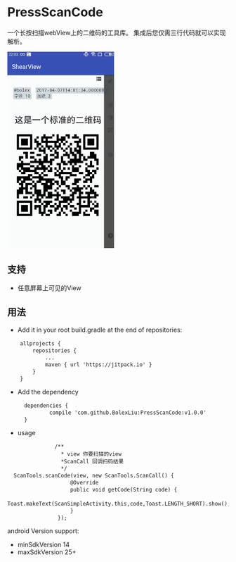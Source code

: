 # PressScanCode
一个长按扫描webView上的二维码的工具库。
集成后您仅需三行代码就可以实现解析。


![](./tips.gif)

## 支持
- 任意屏幕上可见的View

## 用法

- Add it in your root build.gradle at the end of repositories:
```
	allprojects {
		repositories {
			...
			maven { url 'https://jitpack.io' }
		}
	}
  ```
  
- Add the dependency
  
  ```
  	dependencies {
	        compile 'com.github.BolexLiu:PressScanCode:v1.0.0'
	}
  ```
 - usage
 ```
                /**
                  * view 你要扫描的view
                  *ScanCall 回调扫码结果
                  */
   ScanTools.scanCode(view, new ScanTools.ScanCall() {
                     @Override
                     public void getCode(String code) {
                         Toast.makeText(ScanSimpleActivity.this,code,Toast.LENGTH_SHORT).show();
                     }
                 });
 ```

 android Version support:
 - minSdkVersion 14
 - maxSdkVersion 25+
